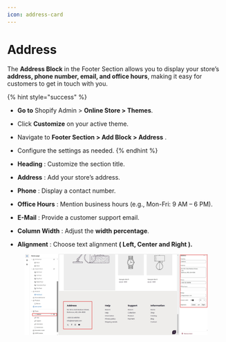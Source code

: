 ```yaml
---
icon: address-card
---
```


# Address

The **Address Block** in the Footer Section allows you to display your store’s **address, phone number, email, and office hours**, making it easy for customers to get in touch with you.

{% hint style="success" %}
* **Go to** Shopify Admin > **Online Store > Themes**.
* Click **Customize** on your active theme.
* Navigate to **Footer Section > Add Block > Address** .
* Configure the settings as needed.
{% endhint %}

* **Heading** : Customize the section title.
* **Address** : Add your store’s address.
* **Phone** : Display a contact number.
* **Office Hours** : Mention business hours (e.g., Mon-Fri: 9 AM – 6 PM).
* **E-Mail** : Provide a customer support email.
* **Column Width** : Adjust the **width percentage**.
* **Alignment** : Choose text alignment **( Left,  Center and Right ).**

<figure><img src="../../.gitbook/assets/address.jpg" alt=""><figcaption></figcaption></figure>
